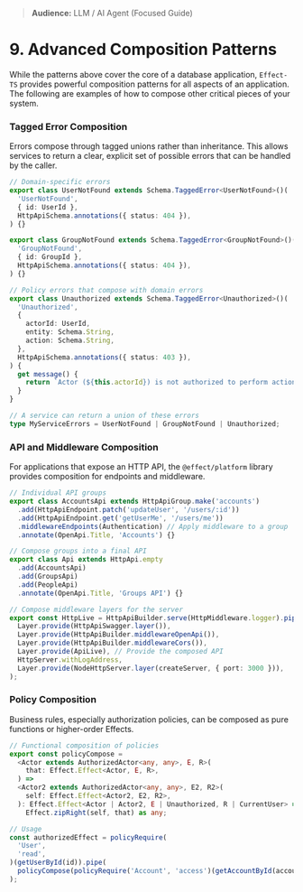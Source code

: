 > **Audience:** LLM / AI Agent (Focused Guide)

# 9. Advanced Composition Patterns

While the patterns above cover the core of a database application, `Effect-TS` provides powerful composition patterns for all aspects of an application. The following are examples of how to compose other critical pieces of your system.

### Tagged Error Composition

Errors compose through tagged unions rather than inheritance. This allows services to return a clear, explicit set of possible errors that can be handled by the caller.

```typescript
// Domain-specific errors
export class UserNotFound extends Schema.TaggedError<UserNotFound>()(
  'UserNotFound',
  { id: UserId },
  HttpApiSchema.annotations({ status: 404 }),
) {}

export class GroupNotFound extends Schema.TaggedError<GroupNotFound>()(
  'GroupNotFound',
  { id: GroupId },
  HttpApiSchema.annotations({ status: 404 }),
) {}

// Policy errors that compose with domain errors
export class Unauthorized extends Schema.TaggedError<Unauthorized>()(
  'Unauthorized',
  {
    actorId: UserId,
    entity: Schema.String,
    action: Schema.String,
  },
  HttpApiSchema.annotations({ status: 403 }),
) {
  get message() {
    return `Actor (${this.actorId}) is not authorized to perform action "${this.action}" on entity "${this.entity}"`;
  }
}

// A service can return a union of these errors
type MyServiceErrors = UserNotFound | GroupNotFound | Unauthorized;
```

### API and Middleware Composition

For applications that expose an HTTP API, the `@effect/platform` library provides composition for endpoints and middleware.

```typescript
// Individual API groups
export class AccountsApi extends HttpApiGroup.make('accounts')
  .add(HttpApiEndpoint.patch('updateUser', '/users/:id'))
  .add(HttpApiEndpoint.get('getUserMe', '/users/me'))
  .middlewareEndpoints(Authentication) // Apply middleware to a group
  .annotate(OpenApi.Title, 'Accounts') {}

// Compose groups into a final API
export class Api extends HttpApi.empty
  .add(AccountsApi)
  .add(GroupsApi)
  .add(PeopleApi)
  .annotate(OpenApi.Title, 'Groups API') {}

// Compose middleware layers for the server
export const HttpLive = HttpApiBuilder.serve(HttpMiddleware.logger).pipe(
  Layer.provide(HttpApiSwagger.layer()),
  Layer.provide(HttpApiBuilder.middlewareOpenApi()),
  Layer.provide(HttpApiBuilder.middlewareCors()),
  Layer.provide(ApiLive), // Provide the composed API
  HttpServer.withLogAddress,
  Layer.provide(NodeHttpServer.layer(createServer, { port: 3000 })),
);
```

### Policy Composition

Business rules, especially authorization policies, can be composed as pure functions or higher-order Effects.

```typescript
// Functional composition of policies
export const policyCompose =
  <Actor extends AuthorizedActor<any, any>, E, R>(
    that: Effect.Effect<Actor, E, R>,
  ) =>
  <Actor2 extends AuthorizedActor<any, any>, E2, R2>(
    self: Effect.Effect<Actor2, E2, R2>,
  ): Effect.Effect<Actor | Actor2, E | Unauthorized, R | CurrentUser> =>
    Effect.zipRight(self, that) as any;

// Usage
const authorizedEffect = policyRequire(
  'User',
  'read',
)(getUserById(id)).pipe(
  policyCompose(policyRequire('Account', 'access')(getAccountById(accountId))),
);
```
